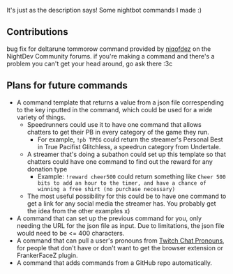 It's just as the description says! Some nightbot commands I made :)
## Contributions
bug fix for deltarune tommorow command provided by [niqofdez](https://community.nightdev.com/u/niqofdez/summary) on the NightDev Community forums. if you're making a command and there's a problem you can't get your head around, go ask there :3c
## Plans for future commands
* A command template that returns a value from a json file correspending to the key inputted in the command, which could be used for a wide variety of things.
  * Speedrunners could use it to have one command that allows chatters to get their PB in every category of the game they run.
    * For example, `!pb TPEG` could return the streamer's Personal Best in True Pacifist Glitchless, a speedrun category from Undertale.
  * A streamer that's doing a subathon could set up this template so that chatters could have one command to find out the reward for any donation type
    * Example: `!reward cheer500` could return something like `Cheer 500 bits to add an hour to the timer, and have a chance of winning a free shirt (no purchase necessary)`
  * The most useful possibility for this could be to have one command to get a link for any social media the streamer has. You probably get the idea from the other examples x)
* A command that can set up the previous command for you, only needing the URL for the json file as input. Due to limitations, the json file would need to be <= 400 characters.
* A command that can pull a user's pronouns from [Twitch Chat Pronouns](https://pr.alejo.io), for people that don't have or don't want to get the browser extension or FrankerFaceZ plugin.
* A command that adds commands from a GitHub repo automatically.
